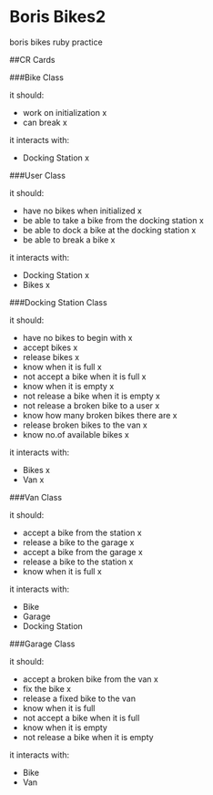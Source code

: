 Boris Bikes2
==============
boris bikes ruby practice

##CR Cards

###Bike Class

it should:
- work on initialization		x
- can break									x

it interacts with:
- Docking Station 					x

###User Class

it should:
- have no bikes when initialized											x
- be able to take a bike from the docking station 		x
- be able to dock a bike at the docking station 			x
- be able to break a bike 														x

it interacts with:
- Docking Station 																		x
- Bikes 																							x

###Docking Station Class

it should:
- have no bikes to begin with							x
- accept bikes 														x
- release bikes 													x
- know when it is full										x
- not accept a bike when it is full				x
- know when it is empty										x
- not release a bike when it is empty			x
- not release a broken bike to a user 		x
- know how many broken bikes there are 		x
- release broken bikes to the van 				x
- know no.of available bikes 							x

it interacts with:
- Bikes 																	x
- Van 																		x

###Van Class

it should:
- accept a bike from the station 					x
- release a bike to the garage  					x
- accept a bike from the garage 					x
- release a bike to the station 					x
- know when it is full 										x

it interacts with:
- Bike
- Garage
- Docking Station


###Garage Class

it should:
- accept a broken bike from the van 		x
- fix the bike 													x
- release a fixed bike to the van 			
- know when it is full
- not accept a bike when it is full
- know when it is empty
- not release a bike when it is empty

it interacts with:
- Bike
- Van